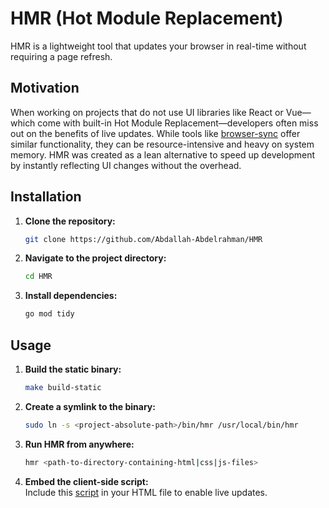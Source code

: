 # HMR (Hot Module Replacement)

HMR is a lightweight tool that updates your browser in real-time without requiring a page refresh.

## Motivation

When working on projects that do not use UI libraries like React or Vue—which come with built-in Hot Module Replacement—developers often miss out on the benefits of live updates. While tools like [browser-sync](https://www.npmjs.com/package/browser-sync) offer similar functionality, they can be resource-intensive and heavy on system memory. HMR was created as a lean alternative to speed up development by instantly reflecting UI changes without the overhead.

## Installation

1. **Clone the repository:**
   ```bash
   git clone https://github.com/Abdallah-Abdelrahman/HMR
   ```
2. **Navigate to the project directory:**
   ```bash
   cd HMR
   ```
3. **Install dependencies:**
   ```bash
   go mod tidy
   ```

## Usage

1. **Build the static binary:**
   ```bash
   make build-static
   ```
2. **Create a symlink to the binary:**
   ```bash
   sudo ln -s <project-absolute-path>/bin/hmr /usr/local/bin/hmr
   ```
3. **Run HMR from anywhere:**
   ```bash
   hmr <path-to-directory-containing-html|css|js-files>
   ```
4. **Embed the client-side script:**  
   Include this [script](ws.html) in your HTML file to enable live updates.
